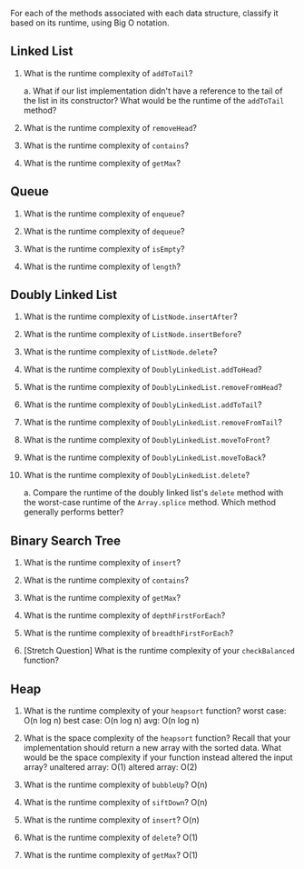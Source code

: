 For each of the methods associated with each data structure, classify it based on its runtime, using Big O notation.

## Linked List

1.  What is the runtime complexity of `addToTail`?

    a. What if our list implementation didn't have a reference to the tail of the list in its constructor? What would be the runtime of the `addToTail` method?

2.  What is the runtime complexity of `removeHead`?

3.  What is the runtime complexity of `contains`?

4.  What is the runtime complexity of `getMax`?

## Queue

1.  What is the runtime complexity of `enqueue`?

2.  What is the runtime complexity of `dequeue`?

3.  What is the runtime complexity of `isEmpty`?

4.  What is the runtime complexity of `length`?

## Doubly Linked List

1.  What is the runtime complexity of `ListNode.insertAfter`?

2.  What is the runtime complexity of `ListNode.insertBefore`?

3.  What is the runtime complexity of `ListNode.delete`?

4.  What is the runtime complexity of `DoublyLinkedList.addToHead`?

5.  What is the runtime complexity of `DoublyLinkedList.removeFromHead`?

6.  What is the runtime complexity of `DoublyLinkedList.addToTail`?

7.  What is the runtime complexity of `DoublyLinkedList.removeFromTail`?

8.  What is the runtime complexity of `DoublyLinkedList.moveToFront`?

9.  What is the runtime complexity of `DoublyLinkedList.moveToBack`?

10. What is the runtime complexity of `DoublyLinkedList.delete`?

    a. Compare the runtime of the doubly linked list's `delete` method with the worst-case runtime of the `Array.splice` method. Which method generally performs better?

## Binary Search Tree

1.  What is the runtime complexity of `insert`?

2.  What is the runtime complexity of `contains`?

3.  What is the runtime complexity of `getMax`?

4.  What is the runtime complexity of `depthFirstForEach`?

5.  What is the runtime complexity of `breadthFirstForEach`?

6.  [Stretch Question] What is the runtime complexity of your `checkBalanced` function?

## Heap

1.  What is the runtime complexity of your `heapsort` function?
    worst case: O(n log n)
    best case: O(n log n)
    avg: O(n log n)

2.  What is the space complexity of the `heapsort` function? Recall that your implementation should return a new array with the sorted data. What would be the space complexity if your function instead altered the input array?
    unaltered array: O(1)
    altered array: O(2)

3.  What is the runtime complexity of `bubbleUp`? O(n)

4.  What is the runtime complexity of `siftDown`? O(n)

5.  What is the runtime complexity of `insert`? O(n)

6.  What is the runtime complexity of `delete`? O(1)

7.  What is the runtime complexity of `getMax`? O(1)
